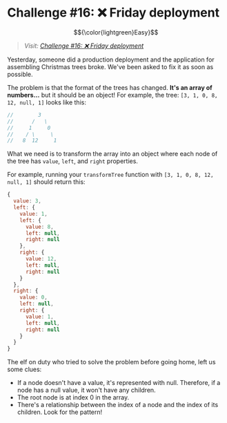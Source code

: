 # Challenge #16: ❌ Friday deployment

$${\color{lightgreen}Easy}$$

> _Visit: [Challenge #16: ❌ Friday deployment](https://adventjs.dev/challenges/2023/16)_

Yesterday, someone did a production deployment and the application for assembling
Christmas trees broke. We've been asked to fix it as soon as possible.

The problem is that the format of the trees has changed. **It's an array of numbers…**
but it should be an object! For example, the tree: `[3, 1, 0, 8, 12, null, 1]` looks
like this:

```javascript
//        3
//      /   \
//     1     0
//    / \     \
//   8  12     1
```

What we need is to transform the array into an object where each node of the tree
has `value`, `left`, and `right` properties.

For example, running your `transformTree` function with `[3, 1, 0, 8, 12, null, 1]`
should return this:

```javascript
{
  value: 3,
  left: {
    value: 1,
    left: {
      value: 8,
      left: null,
      right: null
    },
    right: {
      value: 12,
      left: null,
      right: null
    }
  },
  right: {
    value: 0,
    left: null,
    right: {
      value: 1,
      left: null,
      right: null
    }
  }
}
```

The elf on duty who tried to solve the problem before going home, left us some clues:

- If a node doesn't have a value, it's represented with null. Therefore, if a node
has a null value, it won't have any children.
- The root node is at index 0 in the array.
- There's a relationship between the index of a node and the index of its children.
Look for the pattern!

